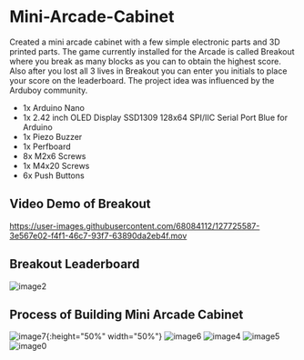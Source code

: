 # Mini-Arcade-Cabinet

Created a mini arcade cabinet with a few simple electronic parts and 3D printed parts. The game currently installed for the Arcade is called Breakout where you break as many blocks as you can to obtain the highest score. Also after you lost all 3 lives in Breakout you can enter you initials to place your score on the leaderboard. The project idea was influenced by the Arduboy community.

- 1x Arduino Nano
- 1x 2.42 inch OLED Display SSD1309 128x64 SPI/IIC Serial Port Blue for Arduino
- 1x Piezo Buzzer
- 1x Perfboard
- 8x M2x6 Screws
- 1x M4x20 Screws
- 6x Push Buttons

## **Video Demo of Breakout**
https://user-images.githubusercontent.com/68084112/127725587-3e567e02-f4f1-46c7-93f7-63890da2eb4f.mov


## **Breakout Leaderboard**
![image2](https://user-images.githubusercontent.com/68084112/127725719-2fbfc541-b807-440f-853b-6b152327b1b8.jpg)


## **Process of Building Mini Arcade Cabinet**
![image7](https://user-images.githubusercontent.com/68084112/127725674-ca331f42-232a-42a8-b164-8ff1731764d7.jpg){:height="50%" width="50%"}
![image6](https://user-images.githubusercontent.com/68084112/127725677-3fc82d02-63a4-4b24-98a3-97a17742d6dc.jpg)
![image4](https://user-images.githubusercontent.com/68084112/127725678-0e492439-a300-4a83-b74b-dbcb7f038816.jpg)
![image5](https://user-images.githubusercontent.com/68084112/127725679-7ddffad5-b463-47e6-8098-927c5b567610.jpg)
![image0](https://user-images.githubusercontent.com/68084112/127725682-b3bd0c50-2557-4968-801e-043d362b91bf.jpg)
